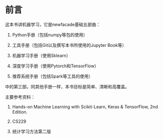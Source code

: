 # 前言

这本书讲机器学习，它是newfacade基础五部曲：

1. Python手册（包括numpy等包的使用）

2. 工具手册（包括Git以及撰写本书所使用的Jupyter Book等）

3. 机器学习手册（使用Sklearn）

4. 深度学习手册（使用Pytorch和TensorFlow）

5. 推荐系统手册（包括Spark等工具的使用）

中的第三部。同其他手册一样，本书目标是简单、清晰和高覆盖。

主要参考资料：

1. Hands-on Machine Learning with Scikit-Learn, Keras & TensorFlow, 2nd Edition.

2. CS229

3. 统计学习方法第二版


